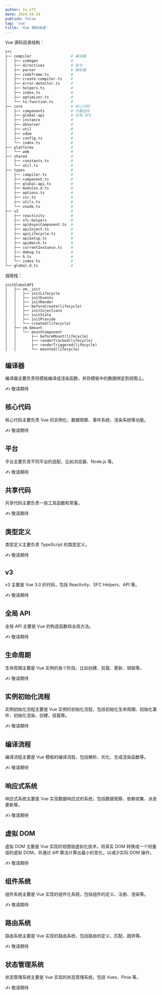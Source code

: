 ```yaml
---
author: Io_oTI
date: 2024-10-29
publish: false
tag: 'vue'
title: 'Vue 源码阅读'
---
```


Vue 源码目录结构：

```sh
src
├── compiler                  # 编译器
│   ├── codegen               #
│   ├── directives            # 指令
│   ├── parser                # 解析器
│   ├── codeframe.ts          #
│   ├── create-compiler.ts    #
│   ├── error-detector.ts     #
│   ├── helpers.ts            #
│   ├── index.ts              #
│   ├── optimizer.ts          #
│   └── to-function.ts        #
├── core                      # 核心代码
│   ├── components            # 内置组件
│   ├── global-api            # 全局 API
│   ├── instance              #
│   ├── observer              #
│   ├── util                  #
│   ├── vdom                  #
│   ├── config.ts             #
│   └── index.ts              #
├── platforms                 #
│   └── web                   #
├── shared                    #
│   ├── constants.ts          #
│   └── util.ts               #
├── types                     #
│   ├── compiler.ts           #
│   ├── component.ts          #
│   ├── global-api.ts         #
│   ├── modules.d.ts          #
│   ├── options.ts            #
│   ├── ssr.ts                #
│   ├── utils.ts              #
│   └── vnode.ts              #
├── v3                        #
│   ├── reactivity            #
│   ├── sfc-helpers           #
│   ├── apiAsyncComponent.ts  #
│   ├── apiInject.ts          #
│   ├── apiLifecycle.ts       #
│   ├── apiSetup.ts           #
│   ├── apiWatch.ts           #
│   ├── currentInstance.ts    #
│   ├── debug.ts              #
│   ├── h.ts                  #
│   └── index.ts              #
└── global.d.ts               #
```

调用栈：

```plaintext
initGlobalAPI
│   ├── vm._init
│   │   ├── initLifecycle
│   │   ├── initEvents
│   │   ├── initRender
│   │   ├── beforeCreate(lifecycle)
│   │   ├── initInjections
│   │   ├── initState
│   │   ├── initProvide
│   │   └── created(lifecycle)
│   ├── vm.$mount
│   │   └── mountComponent
│   │       ├── beforeMount(lifecycle)
│   │       ├── renderTracked(lifecycle)
│   │       ├── renderTriggered(lifecycle)
│   │       └── mounted(lifecycle)

```

## 编译器

编译器主要负责将模板编译成渲染函数，并将模板中的数据绑定到视图上。

✍ 敬请期待

## 核心代码

核心代码主要负责 Vue 的实例化、数据观察、事件系统、渲染系统等功能。

✍ 敬请期待

## 平台

平台主要负责不同平台的适配，比如浏览器、Node.js 等。

✍ 敬请期待

## 共享代码

共享代码主要负责一些工具函数和常量。

✍ 敬请期待

## 类型定义

类型定义主要负责 TypeScript 的类型定义。

✍ 敬请期待

## v3

v3 主要是 Vue 3.0 的代码，包括 Reactivity、SFC Helpers、API 等。

✍ 敬请期待

## 全局 API

全局 API 主要是 Vue 的构造函数和全局方法。

✍ 敬请期待

## 生命周期

生命周期主要是 Vue 实例的各个阶段，比如创建、挂载、更新、销毁等。

✍ 敬请期待

## 实例初始化流程

实例初始化流程主要是 Vue 实例的初始化流程，包括初始化生命周期、初始化事件、初始化渲染、创建、挂载等。

✍ 敬请期待

## 编译流程

编译流程主要是 Vue 模板的编译流程，包括解析、优化、生成渲染函数等。

✍ 敬请期待

## 响应式系统

响应式系统主要是 Vue 实现数据响应式的系统，包括数据观察、依赖收集、派发更新等。

✍ 敬请期待

## 虚拟 DOM

虚拟 DOM 主要是 Vue 实现的视图层虚拟化技术，将真实 DOM 转换成一个轻量级的虚拟 DOM，并通过 diff 算法计算出最小的变化，以减少实际 DOM 操作。

✍ 敬请期待

## 组件系统

组件系统主要是 Vue 实现的组件化系统，包括组件的定义、注册、渲染等。

✍ 敬请期待

## 路由系统

路由系统主要是 Vue 实现的路由系统，包括路由的定义、匹配、跳转等。

✍ 敬请期待

## 状态管理系统

状态管理系统主要是 Vue 实现的状态管理系统，包括 Vuex、Pinia 等。

✍ 敬请期待
